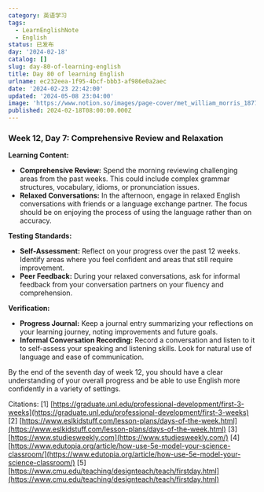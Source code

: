 ```yaml
---
category: 英语学习
tags:
  - LearnEnglishNote
  - English
status: 已发布
day: '2024-02-18'
catalog: []
slug: day-80-of-learning-english
title: Day 80 of learning English
urlname: ec232eea-1f95-4bcf-bbb3-af986e0a2aec
date: '2024-02-23 22:42:00'
updated: '2024-05-08 23:04:00'
image: 'https://www.notion.so/images/page-cover/met_william_morris_1877_willow.jpg'
published: 2024-02-18T08:00:00.000Z
---
```


### Week 12, Day 7: Comprehensive Review and Relaxation


**Learning Content:**

- **Comprehensive Review:** Spend the morning reviewing challenging areas from the past weeks. This could include complex grammar structures, vocabulary, idioms, or pronunciation issues.
- **Relaxed Conversations:** In the afternoon, engage in relaxed English conversations with friends or a language exchange partner. The focus should be on enjoying the process of using the language rather than on accuracy.

**Testing Standards:**

- **Self-Assessment:** Reflect on your progress over the past 12 weeks. Identify areas where you feel confident and areas that still require improvement.
- **Peer Feedback:** During your relaxed conversations, ask for informal feedback from your conversation partners on your fluency and comprehension.

**Verification:**

- **Progress Journal:** Keep a journal entry summarizing your reflections on your learning journey, noting improvements and future goals.
- **Informal Conversation Recording:** Record a conversation and listen to it to self-assess your speaking and listening skills. Look for natural use of language and ease of communication.

By the end of the seventh day of week 12, you should have a clear understanding of your overall progress and be able to use English more confidently in a variety of settings.


Citations:
[1] [https://graduate.unl.edu/professional-development/first-3-weeks](https://graduate.unl.edu/professional-development/first-3-weeks)
[2] [https://www.eslkidstuff.com/lesson-plans/days-of-the-week.html](https://www.eslkidstuff.com/lesson-plans/days-of-the-week.html)
[3] [https://www.studiesweekly.com](https://www.studiesweekly.com/)
[4] [https://www.edutopia.org/article/how-use-5e-model-your-science-classroom/](https://www.edutopia.org/article/how-use-5e-model-your-science-classroom/)
[5] [https://www.cmu.edu/teaching/designteach/teach/firstday.html](https://www.cmu.edu/teaching/designteach/teach/firstday.html)

